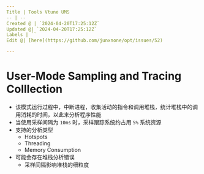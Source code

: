 ```yaml
---
Title | Tools Vtune UMS
-- | --
Created @ | `2024-04-20T17:25:12Z`
Updated @| `2024-04-20T17:25:12Z`
Labels | ``
Edit @| [here](https://github.com/junxnone/opt/issues/52)

---
```

# User-Mode Sampling and Tracing Colllection

- 该模式运行过程中，中断进程，收集活动的指令和调用堆栈，统计堆栈中的调用消耗的时间，以此来分析程序性能
- 当使用采样间隔为 `10ms` 时，采样跟踪系统约占用 `5%` 系统资源
- 支持的分析类型
  - Hotspots
  - Threading
  - Memory Consumption
- 可能会存在堆栈分析错误
  - 采样间隔影响堆栈的细粒度
